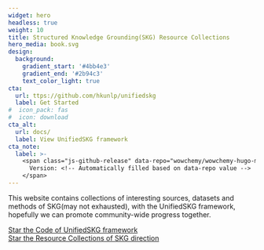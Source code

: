 ```yaml
---
widget: hero
headless: true
weight: 10
title: Structured Knowledge Grounding(SKG) Resource Collections
hero_media: book.svg
design:
  background:
    gradient_start: '#4bb4e3'
    gradient_end: '#2b94c3'
    text_color_light: true
cta:
  url: ttps://github.com/hkunlp/unifiedskg
  label: Get Started
#  icon_pack: fas
#  icon: download
cta_alt:
  url: docs/
  label: View UnifiedSKG framework
cta_note:
  label: >-
    <span class="js-github-release" data-repo="wowchemy/wowchemy-hugo-modules">
      Version: <!-- Automatically filled based on data-repo value -->
    </span>
---
```


This website contains collections of interesting sources, datasets and methods of SKG(may not exhausted), with the UnifiedSKG framework, hopefully we can promote community-wide progress together.

<a class="github-button" href="https://github.com/hkunlp/unifiedskg" data-icon="octicon-star" data-size="large" data-show-count="true" aria-label="Star the Code of UnifiedSKG framework">Star the Code of UnifiedSKG framework</a><br><a class="github-button" href="https://github.com/timothyxxx/hugo-documentation-theme" data-icon="octicon-star" data-size="large" data-show-count="true" aria-label="Star the Resource Collections of SKG direction">Star the Resource Collections of SKG direction</a><script async defer src="https://buttons.github.io/buttons.js"></script>
